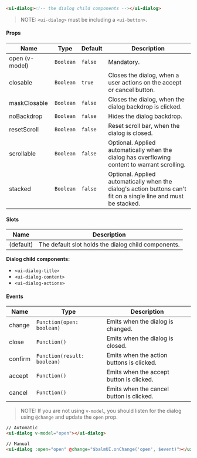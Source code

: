 ```html
<ui-dialog><!-- the dialog child components --></ui-dialog>
```

> NOTE: `<ui-dialog>` must be including a `<ui-button>`.

#### Props

| Name           | Type      | Default | Description                                                                                                      |
| -------------- | --------- | ------- | ---------------------------------------------------------------------------------------------------------------- |
| open (v-model) | `Boolean` | `false` | Mandatory.                                                                                                       |
| closable       | `Boolean` | `true`  | Closes the dialog, when a user actions on the accept or cancel button.                                           |
| maskClosable   | `Boolean` | `false` | Closes the dialog, when the dialog backdrop is clicked.                                                          |
| noBackdrop     | `Boolean` | `false` | Hides the dialog backdrop.                                                                                       |
| resetScroll    | `Boolean` | `false` | Reset scroll bar, when the dialog is closed.                                                                     |
| scrollable     | `Boolean` | `false` | Optional. Applied automatically when the dialog has overflowing content to warrant scrolling.                    |
| stacked        | `Boolean` | `false` | Optional. Applied automatically when the dialog's action buttons can't fit on a single line and must be stacked. |

#### Slots

| Name      | Description                                         |
| --------- | --------------------------------------------------- |
| (default) | The default slot holds the dialog child components. |

**Dialog child components:**

- `<ui-dialog-title>`
- `<ui-dialog-content>`
- `<ui-dialog-actions>`

#### Events

| Name    | Type                        | Description                               |
| ------- | --------------------------- | ----------------------------------------- |
| change  | `Function(open: boolean)`   | Emits when the dialog is changed.         |
| close   | `Function()`                | Emits when the dialog is closed.          |
| confirm | `Function(result: boolean)` | Emits when the action buttons is clicked. |
| accept  | `Function()`                | Emits when the accept button is clicked.  |
| cancel  | `Function()`                | Emits when the cancel button is clicked.  |

> NOTE: If you are not using `v-model`, you should listen for the dialog using `@change` and update the `open` prop.

```html
// Automatic
<ui-dialog v-model="open"></ui-dialog>

// Manual
<ui-dialog :open="open" @change="$balmUI.onChange('open', $event)"></ui-dialog>
```
